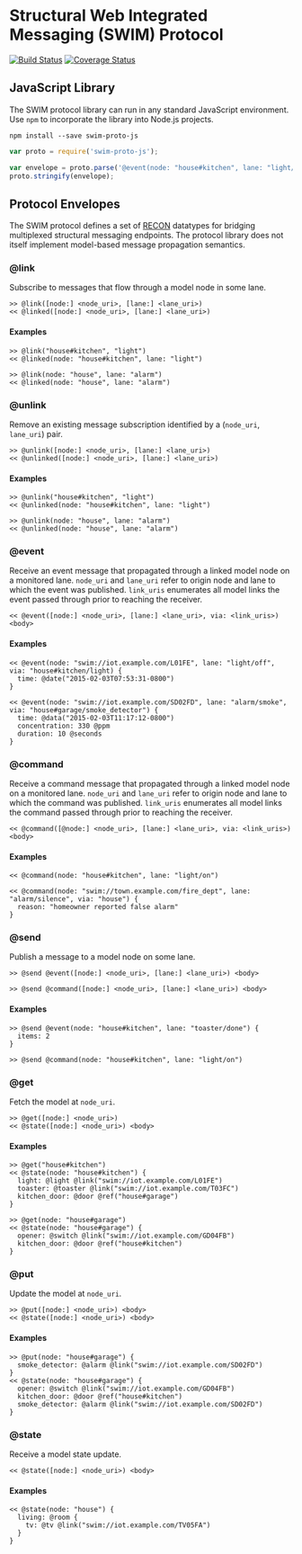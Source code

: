 # Structural Web Integrated Messaging (SWIM) Protocol

[![Build Status](https://travis-ci.org/coeffect/swim-proto-js.svg?branch=master)](https://travis-ci.org/coeffect/swim-proto-js) [![Coverage Status](https://coveralls.io/repos/coeffect/swim-proto-js/badge.svg?branch=master)](https://coveralls.io/r/coeffect/swim-proto-js?branch=master)

## JavaScript Library

The SWIM protocol library can run in any standard JavaScript environment.
Use `npm` to incorporate the library into Node.js projects.

```
npm install --save swim-proto-js
```

```js
var proto = require('swim-proto-js');

var envelope = proto.parse('@event(node: "house#kitchen", lane: "light/on")');
proto.stringify(envelope);
```

## Protocol Envelopes

The SWIM protocol defines a set of [RECON](https://github.com/coeffect/recon-js)
datatypes for bridging multiplexed structural messaging endpoints.
The protocol library does not itself implement model-based message
propagation semantics.

### @link

Subscribe to messages that flow through a model node in some lane.

```
>> @link([node:] <node_uri>, [lane:] <lane_uri>)
<< @linked([node:] <node_uri>, [lane:] <lane_uri>)
```

#### Examples

```
>> @link("house#kitchen", "light")
<< @linked(node: "house#kitchen", lane: "light")

>> @link(node: "house", lane: "alarm")
<< @linked(node: "house", lane: "alarm")
```

### @unlink

Remove an existing message subscription identified by a
(`node_uri`, `lane_uri`) pair.

```
>> @unlink([node:] <node_uri>, [lane:] <lane_uri>)
<< @unlinked([node:] <node_uri>, [lane:] <lane_uri>)
```

#### Examples

```
>> @unlink("house#kitchen", "light")
<< @unlinked(node: "house#kitchen", lane: "light")

>> @unlink(node: "house", lane: "alarm")
<< @unlinked(node: "house", lane: "alarm")
```

### @event

Receive an event message that propagated through a linked model node on a
monitored lane.  `node_uri` and `lane_uri` refer to origin node and lane to
which the event was published.  `link_uris` enumerates all model links the
event passed through prior to reaching the receiver.

```
<< @event([node:] <node_uri>, [lane:] <lane_uri>, via: <link_uris>) <body>
```

#### Examples

```
<< @event(node: "swim://iot.example.com/L01FE", lane: "light/off", via: "house#kitchen/light) {
  time: @date("2015-02-03T07:53:31-0800")
}

<< @event(node: "swim://iot.example.com/SD02FD", lane: "alarm/smoke", via: "house#garage/smoke_detector") {
  time: @data("2015-02-03T11:17:12-0800")
  concentration: 330 @ppm
  duration: 10 @seconds
}
```

### @command

Receive a command message that propagated through a linked model node on a
monitored lane.  `node_uri` and `lane_uri` refer to origin node and lane to
which the command was published.  `link_uris` enumerates all model links the
command passed through prior to reaching the receiver.

```
<< @command([@node:] <node_uri>, [lane:] <lane_uri>, via: <link_uris>) <body>
```

#### Examples

```
<< @command(node: "house#kitchen", lane: "light/on")

<< @command(node: "swim://town.example.com/fire_dept", lane: "alarm/silence", via: "house") {
  reason: "homeowner reported false alarm"
}
```

### @send

Publish a message to a model node on some lane.

```
>> @send @event([node:] <node_uri>, [lane:] <lane_uri>) <body>

>> @send @command([node:] <node_uri>, [lane:] <lane_uri>) <body>
```

#### Examples

```
>> @send @event(node: "house#kitchen", lane: "toaster/done") {
  items: 2
}

>> @send @command(node: "house#kitchen", lane: "light/on")
```

### @get

Fetch the model at `node_uri`.

```
>> @get([node:] <node_uri>)
<< @state([node:] <node_uri>) <body>
```

#### Examples

```
>> @get("house#kitchen")
<< @state(node: "house#kitchen") {
  light: @light @link("swim://iot.example.com/L01FE")
  toaster: @toaster @link("swim://iot.example.com/T03FC")
  kitchen_door: @door @ref("house#garage")
}

>> @get(node: "house#garage")
<< @state(node: "house#garage") {
  opener: @switch @link("swim://iot.example.com/GD04FB")
  kitchen_door: @door @ref("house#kitchen")
}
```

### @put

Update the model at `node_uri`.

```
>> @put([node:] <node_uri>) <body>
<< @state([node:] <node_uri>) <body>
```

#### Examples

```
>> @put(node: "house#garage") {
  smoke_detector: @alarm @link("swim://iot.example.com/SD02FD")
}
<< @state(node: "house#garage") {
  opener: @switch @link("swim://iot.example.com/GD04FB")
  kitchen_door: @door @ref("house#kitchen")
  smoke_detector: @alarm @link("swim://iot.example.com/SD02FD")
}
```

### @state

Receive a model state update.

```
<< @state([node:] <node_uri>) <body>
```

#### Examples

```
<< @state(node: "house") {
  living: @room {
    tv: @tv @link("swim://iot.example.com/TV05FA")
  }
}
```
